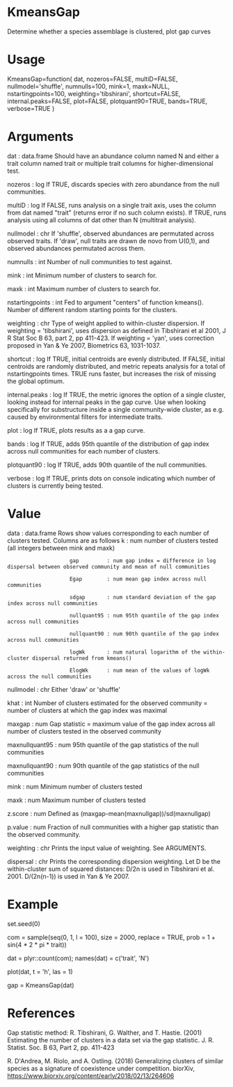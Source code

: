 # KmeansGap
Determine whether a species assemblage is clustered, plot gap curves

# Usage
KmeansGap=function(
					dat,
					nozeros=FALSE,
					multiD=FALSE,
					nullmodel='shuffle',
					numnulls=100,
					mink=1,
					maxk=NULL,
					nstartingpoints=100,
					weighting='tibshirani',
					shortcut=FALSE,
					internal.peaks=FALSE,
					plot=FALSE,
					plotquant90=TRUE,
					bands=TRUE,
					verbose=TRUE
				)

# Arguments
dat 				: data.frame	Should have an abundance column named N and either a trait column named trait 
									or multiple trait columns for higher-dimensional test.
									
									
nozeros 			: log 			If TRUE, discards species with zero abundance from the null communities.

multiD 			: log 			If FALSE, runs analysis on a single trait axis, uses the column from dat named "trait" (returns error if no such column exists).
										If TRUE, runs analysis using all columns of dat other than N (multitrait analysis).

nullmodel 		: chr 			If 'shuffle', observed abundances are permutated across observed traits. 
                   					If 'draw', null traits are drawn de novo from U(0,1), and observed abundances permutated across them. 

numnulls 		: int 			Number of null communities to test against.

mink 			: int 			Minimum number of clusters to search for.

maxk 			: int 			Maximum number of clusters to search for.

nstartingpoints 	: int			Fed to argument "centers" of function kmeans(). Number of different random starting points for the clusters.

weighting 		: chr 			Type of weight applied to within-cluster dispersion. 
										If weighting = 'tibshirani', uses dispersion as defined in Tibshirani et al 2001, J R Stat Soc B 63, part 2, pp 411-423.
										If weighting = 'yan', uses correction proposed in Yan & Ye 2007, Biometrics 63, 1031-1037.

shortcut 		: log 			If TRUE, initial centroids are evenly distributed. If FALSE, initial centroids are randomly distributed, 
										and metric repeats analysis for a total of nstartingpoints times. 
										TRUE runs faster, but increases the risk of missing the global optimum.

internal.peaks 	: log			If TRUE, the metric ignores the option of a single cluster, looking instead for internal peaks in the gap curve.
									Use when looking specifically for substructure inside a single community-wide cluster, 
										as e.g. caused by environmental filters for intermediate traits. 

plot 			: log 			If TRUE, plots results as a a gap curve.

bands			: log			If TRUE, adds 95th quantile of the distribution of gap index across null communities for each number of clusters.

plotquant90 		: log 			If TRUE, adds 90th quantile of the null communities.

verbose 			: log 			If TRUE, prints dots on console indicating which number of clusters is currently being tested.

# Value
data				: data.frame	Rows show values corresponding to each number of clusters tested. Columns are as follows
			k			: num number of clusters tested (all integers between mink and maxk)
										
                        gap			: num gap index = difference in log dispersal between observed community and mean of null communities
										
                        Egap		: num mean gap index across null communities 
				 						
                        sdgap		: num standard deviation of the gap index across null communities 
										
                        nullquant95	: num 95th quantile of the gap index across null communities
										
                        nullquant90	: num 90th quantile of the gap index across null communities
										
                        logWk		: num natural logarithm of the within-cluster dispersal returned from kmeans()
										
                        ElogWk		: num mean of the values of logWk across the null communities

nullmodel		: chr 			Either 'draw' or 'shuffle'

khat				: int 			Number of clusters estimated for the observed community = number of clusters at which the gap index was maximal

maxgap			: num 			Gap statistic = maximum value of the gap index across all number of clusters tested in the observed community

maxnullquant95	: num 			95th quantile of the gap statistics of the null communities

maxnullquant90	: num			90th quantile of the gap statistics of the null communities

mink				: num 			Minimum number of clusters tested

maxk				: num 			Maximum number of clusters tested

z.score			: num 			Defined as (maxgap-mean(maxnullgap))/sd(maxnullgap)

p.value			: num 			Fraction of null communities with a higher gap statistic than the observed community.

weighting		: chr 			Prints the input value of weighting. See ARGUMENTS.

dispersal		: chr 			Prints the corresponding dispersion weighting. Let D be the within-cluster sum of squared distances:
										D/2n is used in Tibshirani et al. 2001. 
									D/(2n(n-1)) is used in Yan & Ye 2007. 

# Example
set.seed(0)

com = sample(seq(0, 1, l = 100), size = 2000, replace = TRUE, prob = 1 + sin(4 * 2 * pi * trait))

dat = plyr::count(com); names(dat) = c('trait', 'N')

plot(dat, t = 'h', las = 1)

gap = KmeansGap(dat)


# References 
Gap statistic method: R. Tibshirani, G. Walther, and T. Hastie. (2001) Estimating the number of clusters in a data set via the gap statistic. J. R. Statist. Soc. B 63, Part 2, pp. 411-423

R. D'Andrea, M. Riolo, and A. Ostling. (2018) Generalizing clusters of similar species as a signature of coexistence under competition. biorXiv, https://www.biorxiv.org/content/early/2018/02/13/264606 
